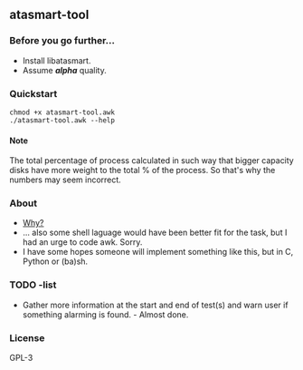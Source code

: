 ## atasmart-tool

### Before you go further...
* Install libatasmart.
* Assume _**alpha**_ quality.

### Quickstart
	chmod +x atasmart-tool.awk
	./atasmart-tool.awk --help
#### Note
The total percentage of process calculated in such way that bigger capacity disks have more weight to the total % of the process. So that's why the numbers may seem incorrect.

### About
* [Why?](https://pluspora.com/posts/f61ba1c025c70137cf9f005056264835)
* ... also some shell laguage would have been better fit for the task, but I had an urge to code awk. Sorry.
* I have some hopes someone will implement something like this, but in C, Python or (ba)sh.

### TODO -list  
* Gather more information at the start and end of test(s) and warn user if something alarming is found. - Almost done.

### License
GPL-3
